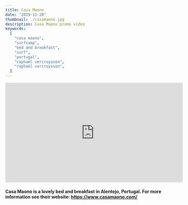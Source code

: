 ```yaml
---
title: Casa Maono
date: "2019-11-20"
thumbnail: ./casamaono.jpg
description: Casa Maono promo video
keywords:
  [
    "casa maono",
    "surfcamp",
    "bed and breakfast",
    "surf",
    "portugal",
    "raphael vercruyssen",
    "raphaël vercruyssen",
  ]
---
```


<iframe width="560" height="315" src="https://www.youtube.com/embed/mYyvEvTw0Fg" frameborder="0" allow="accelerometer; autoplay; encrypted-media; gyroscope; picture-in-picture" allowfullscreen></iframe>

#### Casa Maono is a lovely bed and breakfast in Alentejo, Portugal. For more information see their website: https://www.casamaono.com/
